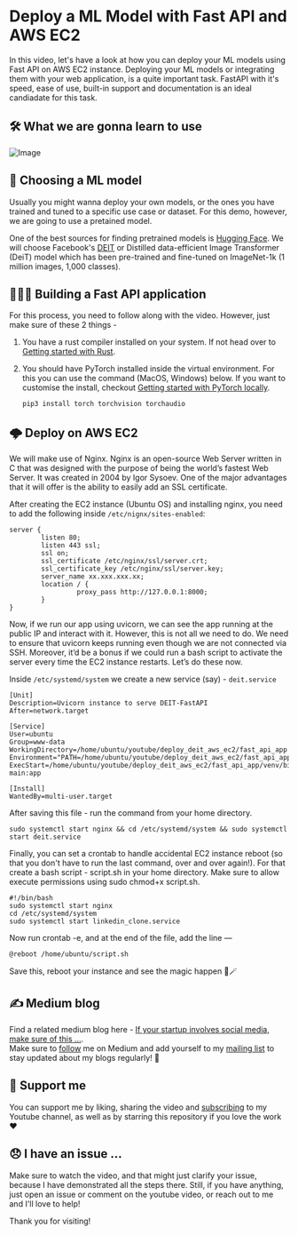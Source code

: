 # Deploy a ML Model with Fast API and AWS EC2

In this video, let's have a look at how you can deploy your ML models using Fast API on AWS EC2 instance. 
Deploying your ML models or integrating them with your web application, is a quite important task. 
FastAPI with it's speed, ease of use, built-in support and documentation is an ideal candiadate for this task.

## 🛠 What we are gonna learn to use 
![Image](https://i.ibb.co/74Pbpcq/Blue-Red-White-and-Yellow-Philippine-Flag-on-Concrete-Wall-Philippine-Independence-Day-Linked-In-Ban.png)

## 🤔 Choosing a ML model

Usually you might wanna deploy your own models, or the ones you have trained and tuned to a specific use case or dataset.
For this demo, however, we are going to use a pretained model. 

One of the best sources for finding pretrained models is [Hugging Face](https://huggingface.co). We will choose Facebook's 
[DEIT](https://huggingface.co/facebook/deit-base-distilled-patch16-224) or Distilled data-efficient Image Transformer (DeiT) model
which has been pre-trained and fine-tuned on ImageNet-1k (1 million images, 1,000 classes).

## 🧑🏻‍💻 Building a Fast API application

For this process, you need to follow along with the video. 
However, just make sure of these 2 things -
1. You have a rust compiler installed on your system. If not head over to [Getting started with Rust](https://www.rust-lang.org/learn/get-started).
2. You should have PyTorch installed inside the virtual environment. For this you can use the command (MacOS, Windows) below. 
If you want to customise the install, checkout [Getting started with PyTorch locally](https://pytorch.org/get-started/locally/).

   ```bash
   pip3 install torch torchvision torchaudio
   ```
## 🌩 Deploy on AWS EC2

We will make use of Nginx. Nginx is an open-source Web Server written in C that was designed with the purpose of being the world’s fastest Web Server. 
It was created in 2004 by Igor Sysoev. One of the major advantages that it will offer is the ability to easily add an SSL certificate. 

After creating the EC2 instance (Ubuntu OS) and installing nginx, you need to add the following inside `/etc/nignx/sites-enabled`:

```
server {     
        listen 80;
        listen 443 ssl;
        ssl on;
        ssl_certificate /etc/nginx/ssl/server.crt;
        ssl_certificate_key /etc/nginx/ssl/server.key;     
        server_name xx.xxx.xxx.xx;     
        location / {         
                 proxy_pass http://127.0.0.1:8000;    
        } 
}
```

Now, if we run our app using uvicorn, we can see the app running at the public IP and interact with it. 
However, this is not all we need to do. We need to ensure that uvicorn keeps running even though we are not connected via SSH. 
Moreover, it’d be a bonus if we could run a bash script to activate the server every time the EC2 instance restarts. Let’s do these now.

Inside `/etc/systemd/system` we create a new service (say) - `deit.service`

```
[Unit]
Description=Uvicorn instance to serve DEIT-FastAPI
After=network.target

[Service]
User=ubuntu
Group=www-data
WorkingDirectory=/home/ubuntu/youtube/deploy_deit_aws_ec2/fast_api_app
Environment="PATH=/home/ubuntu/youtube/deploy_deit_aws_ec2/fast_api_app/venv/bin"
ExecStart=/home/ubuntu/youtube/deploy_deit_aws_ec2/fast_api_app/venv/bin/uvicorn main:app

[Install]
WantedBy=multi-user.target
```

After saving this file - run the command from your home directory.
```
sudo systemctl start nginx && cd /etc/systemd/system && sudo systemctl start deit.service
```

Finally, you can set a crontab to handle accidental EC2 instance reboot (so that you don't have to run the last command, over and over again!).
For that create a bash script - script.sh in your home directory. Make sure to allow execute permissions using sudo chmod+x script.sh. 
```
#!/bin/bash
sudo systemctl start nginx
cd /etc/systemd/system
sudo systemctl start linkedin_clone.service
```

Now run crontab -e, and at the end of the file, add the line —

```
@reboot /home/ubuntu/script.sh
```

Save this, reboot your instance and see the magic happen 🙂🪄

## ✍️ Medium blog

Find a related medium blog here - [If your startup involves social media, make sure of this …](https://medium.com/nerd-for-tech/if-your-startup-involves-social-media-make-sure-of-this-5c415ce90c20).
<br>Make sure to [follow](https://medium.com/@absatyaprakash) me on Medium and add yourself to my [mailing list](https://absatyaprakash.medium.com/subscribe) to stay updated about my blogs regularly! 🥳

## 🤝 Support me 

You can support me by liking, sharing the video and [subscribing](https://www.youtube.com/c/ABSatyaprakash?sub_confirmation=1) to my Youtube channel, as well as by starring this repository if you love the work ❤️

## 😞 I have an issue ...

Make sure to watch the video, and that might just clarify your issue, because I have demonstrated all the steps there. 
Still, if you have anything, just open an issue or comment on the youtube video, or reach out to me and I'll love to help!

Thank you for visiting!

